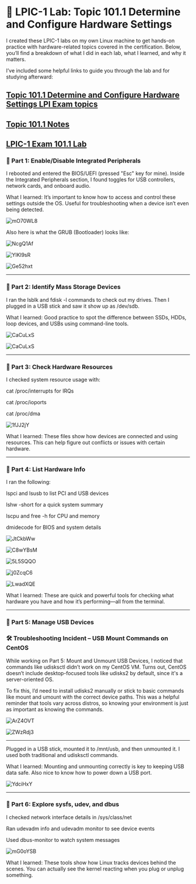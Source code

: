 # 🧪 LPIC-1 Lab: Topic 101.1 Determine and Configure Hardware Settings

I created these LPIC-1 labs on my own Linux machine to get hands-on practice with hardware-related topics covered in the certification. Below, you’ll find a breakdown of what I did in each lab, what I learned, and why it matters. 

I’ve included some helpful links to guide you through the lab and for studying afterward:

[Topic 101.1 Determine and Configure Hardware Settings LPI Exam topics](https://www.lpi.org/our-certifications/exam-101-102-objectives/#101.1_Determine_and_configure_hardware_settings)
---
[Topic 101.1 Notes](https://1drv.ms/w/c/354f1c8d534fbced/Ef7G_xVPG0ZJu6wZ0DdeGSUBmSy6RBxTid3fkbKFnt8J-w?e=Mm5yvf)
---
[LPIC-1 Exam 101.1 Lab](https://1drv.ms/w/c/354f1c8d534fbced/EZOo5qb56thNhBnLrsEatygBT3OPsqAiqxEYwSc89oVSxQ?e=kbBURl)
---
### 🔸 Part 1: Enable/Disable Integrated Peripherals

I rebooted and entered the BIOS/UEFI (pressed "Esc" key for mine). Inside the Integrated Peripherals section, I found toggles for USB controllers, network cards, and onboard audio.

What I learned: It’s important to know how to access and control these settings outside the OS. Useful for troubleshooting when a device isn’t even being detected.

![mO70WL8](https://github.com/user-attachments/assets/747b7fea-e9f5-4b20-bf0b-7b91edad2e14)

Also here is what the GRUB (Bootloader) looks like:

![NcgQ1Af](https://github.com/user-attachments/assets/bdbe8123-970b-402e-80a1-2713a3d5b0cc)

![YlKl9sR](https://github.com/user-attachments/assets/d62a452c-762b-4d71-970b-46838d85c995)

![Ge52hxt](https://github.com/user-attachments/assets/07368661-0dc0-478c-bc9b-6d0e6c9e792d)

---
### 🔸 Part 2: Identify Mass Storage Devices

I ran the lsblk and fdisk -l commands to check out my drives. Then I plugged in a USB stick and saw it show up as /dev/sdb.

What I learned: Good practice to spot the difference between SSDs, HDDs, loop devices, and USBs using command-line tools.

![CaCuLxS](https://github.com/user-attachments/assets/9c05a34e-feee-440c-93ee-3ad2d31ce0a2)

![CaCuLxS](https://github.com/user-attachments/assets/eedc7449-948e-426e-9d62-f28b3f9067de)

---
### 🔸 Part 3: Check Hardware Resources

I checked system resource usage with:

cat /proc/interrupts for IRQs

cat /proc/ioports

cat /proc/dma

![1fJJ2jY](https://github.com/user-attachments/assets/4f9bc116-2df1-4ac7-b018-c1c0c5de9788)


What I learned: These files show how devices are connected and using resources. This can help figure out conflicts or issues with certain hardware.

---
### 🔸 Part 4: List Hardware Info

I ran the following:

lspci and lsusb to list PCI and USB devices

lshw -short for a quick system summary

lscpu and free -h for CPU and memory

dmidecode for BIOS and system details

![JtCkbWw](https://github.com/user-attachments/assets/058948db-641f-4427-9ae6-a9abcedd0604)

![C8wYBsM](https://github.com/user-attachments/assets/d8e98d10-658b-4985-9a9a-d1bb483511e8)

![5L5SQQO](https://github.com/user-attachments/assets/132cec76-59ef-4baf-b975-322aa628912b)

![j0ZcqC6](https://github.com/user-attachments/assets/4d68b5cc-74d1-4dfa-8b65-30fd26e704a3)

![LwadXQE](https://github.com/user-attachments/assets/c32e1bfd-aea5-4a50-b831-1474fde241d4)

What I learned: These are quick and powerful tools for checking what hardware you have and how it’s performing—all from the terminal.

---
### 🔸 Part 5: Manage USB Devices

###  🛠️ Troubleshooting Incident – USB Mount Commands on CentOS
While working on Part 5: Mount and Unmount USB Devices, I noticed that commands like udisksctl didn’t work on my CentOS VM. Turns out, CentOS doesn’t include desktop-focused tools like udisks2 by default, since it's a server-oriented OS.

To fix this, I’d need to install udisks2 manually or stick to basic commands like mount and umount with the correct device paths. This was a helpful reminder that tools vary across distros, so knowing your environment is just as important as knowing the commands.

![ArZ4OVT](https://github.com/user-attachments/assets/3cc535c2-a2c0-4d7f-9f89-840efca54ee3)

![ZWzRdj3](https://github.com/user-attachments/assets/c7ae6349-eb3a-4b0b-ba2e-147190d3a64d)

---

Plugged in a USB stick, mounted it to /mnt/usb, and then unmounted it. I used both traditional and udisksctl commands.

What I learned: Mounting and unmounting correctly is key to keeping USB data safe. Also nice to know how to power down a USB port.

![YdciHxY](https://github.com/user-attachments/assets/56792e34-eb81-4b8a-8143-19c261eefdbd)


---
### 🔸 Part 6: Explore sysfs, udev, and dbus

I checked network interface details in /sys/class/net

Ran udevadm info and udevadm monitor to see device events

Used dbus-monitor to watch system messages

![mG0oYSB](https://github.com/user-attachments/assets/d42e1d85-0bef-4339-84fa-47fa07a3bc81)

What I learned: These tools show how Linux tracks devices behind the scenes. You can actually see the kernel reacting when you plug or unplug something.
